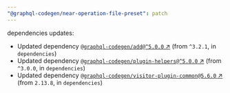 ```yaml
---
"@graphql-codegen/near-operation-file-preset": patch
---
```

dependencies updates:
  - Updated dependency [`@graphql-codegen/add@^5.0.0` ↗︎](https://www.npmjs.com/package/@graphql-codegen/add/v/5.0.0) (from `^3.2.1`, in `dependencies`)
  - Updated dependency [`@graphql-codegen/plugin-helpers@^5.0.0` ↗︎](https://www.npmjs.com/package/@graphql-codegen/plugin-helpers/v/5.0.0) (from `^3.0.0`, in `dependencies`)
  - Updated dependency [`@graphql-codegen/visitor-plugin-common@5.6.0` ↗︎](https://www.npmjs.com/package/@graphql-codegen/visitor-plugin-common/v/5.6.0) (from `2.13.8`, in `dependencies`)
